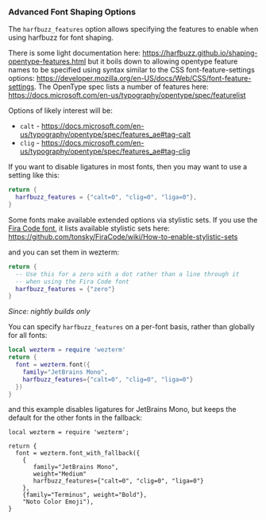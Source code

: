 ### Advanced Font Shaping Options

The `harfbuzz_features` option allows specifying the features to enable when
using harfbuzz for font shaping.

There is some light documentation here:
<https://harfbuzz.github.io/shaping-opentype-features.html>
but it boils down to allowing opentype feature names to be specified
using syntax similar to the CSS font-feature-settings options:
<https://developer.mozilla.org/en-US/docs/Web/CSS/font-feature-settings>.
The OpenType spec lists a number of features here:
<https://docs.microsoft.com/en-us/typography/opentype/spec/featurelist>

Options of likely interest will be:

* `calt` - <https://docs.microsoft.com/en-us/typography/opentype/spec/features_ae#tag-calt>
* `clig` - <https://docs.microsoft.com/en-us/typography/opentype/spec/features_ae#tag-clig>

If you want to disable ligatures in most fonts, then you may want to
use a setting like this:

```lua
return {
  harfbuzz_features = {"calt=0", "clig=0", "liga=0"},
}
```

Some fonts make available extended options via stylistic sets.
If you use the [Fira Code font](https://github.com/tonsky/FiraCode),
it lists available stylistic sets here:
<https://github.com/tonsky/FiraCode/wiki/How-to-enable-stylistic-sets>

and you can set them in wezterm:

```lua
return {
  -- Use this for a zero with a dot rather than a line through it
  -- when using the Fira Code font
  harfbuzz_features = {"zero"}
}
```

*Since: nightly builds only*

You can specify `harfbuzz_features` on a per-font basis, rather than
globally for all fonts:

```lua
local wezterm = require 'wezterm'
return {
  font = wezterm.font({
    family="JetBrains Mono",
    harfbuzz_features={"calt=0", "clig=0", "liga=0"}
  })
}
```

and this example disables ligatures for JetBrains Mono,
but keeps the default for the other fonts in the fallback:

```
local wezterm = require 'wezterm';

return {
  font = wezterm.font_with_fallback({
    {
       family="JetBrains Mono",
       weight="Medium"
       harfbuzz_features={"calt=0", "clig=0", "liga=0"}
    },
    {family="Terminus", weight="Bold"},
    "Noto Color Emoji"),
}
```

